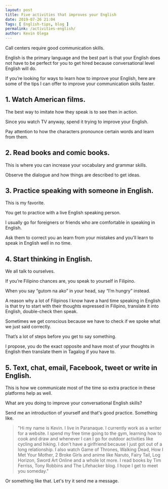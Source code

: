 ```yaml
--- 
layout: post 
title: Five activities that improves your English
date: 2019-07-26 21:04
Tags: [ English-tips, blog ]
permalink: /activities-english/ 
author: Kevin Olega 
--- 
```

Call centers require good communication skills. 

English is the primary language and the best part is that your English does not have to be perfect for you to get hired because conversational level English will do.

If you’re looking for ways to learn how to improve your English, here are some of the tips I can offer to improve your communication skills faster.

## 1. Watch American films.

The best way to imitate how they speak is to see then in action. 

Since you watch TV anyway, spend it trying to improve your English. 

Pay attention to how the characters pronounce certain words and learn from them.

## 2. Read books and comic books.

This is where you can increase your vocabulary and grammar skills. 

Observe the dialogue and how things are described to get ideas.

## 3. Practice speaking with someone in English.

This is my favorite. 

You get to practice with a live English speaking person. 

I usually go for foreigners or friends who are comfortable in speaking in English. 

Ask them to correct you an learn from your mistakes and you’ll learn to speak in English well in no time.

## 4. Start thinking in English.

We all talk to ourselves. 

If you’re Filipino chances are, you speak to yourself in Filipino. 

When you say “gutom na ako” in your head, say “I’m hungry” instead.

A reason why a lot of Filipinos I know have a hard time speaking in English is that try to start with their thoughts expressed in Filipino, translate it into English, double-check then speak. 

Sometimes we get conscious because we have to check if we spoke what we just said correctly. 

That’s a lot of steps before you get to say something. 

I propose, you do the exact opposite and have most of your thoughts in English then translate them in Tagalog if you have to.

## 5. Text, chat, email, Facebook, tweet or write in English.

This is how we communicate most of the time so extra practice in these platforms help as well.

What are you doing to improve your conversational English skills? 

Send me an introduction of yourself and that's good practice. Something like.

>"Hi my name is Kevin. I live in Paranaque. I currently work as a writer for a website. I spend my free time going to the gym, learning how to cook and draw and whenever I can I go for outdoor activities like cycling and hiking. I don't have a girlfriend because I just got out of a long relationship. I also watch Game of Thrones, Walking Dead, How I Met Your Mother, 2 Broke Girls and anime like  Naruto, Fairy Tail, Log Horizon, Sword Art Online and a whole lot more. I read books by Tim Ferriss, Tony Robbins and The Lifehacker blog. I hope I get to meet you someday."

Or something like that. Let's try it send me a message.